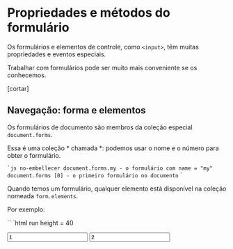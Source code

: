 # Propriedades e métodos do formulário

Os formulários e elementos de controle, como `<input>`, têm muitas propriedades e eventos especiais.

Trabalhar com formulários pode ser muito mais conveniente se os conhecemos.

[cortar]

## Navegação: forma e elementos

Os formulários de documento são membros da coleção especial `document.forms`.

Essa é uma coleção * chamada *: podemos usar o nome e o número para obter o formulário.

`` `js no-embellecer
document.forms.my - o formulário com name = "my"
document.forms [0] - o primeiro formulário no documento
`` `

Quando temos um formulário, qualquer elemento está disponível na coleção nomeada `form.elements`.

Por exemplo:

`` `html run height = 40
<form name = "my">
<input name = "one" value = "1">
<input name = "two" value = "2">
</ form>

<script>
// obtenha o formulário
deixe form = document.forms.my; // <form name = "my"> elemento

// obtenha o elemento
Deixe elem = form.elements.one; // <input name = "one"> elemento

alert (elem.value); // 1
</ script>
`` `

Pode haver vários elementos com o mesmo nome, muitas vezes o caso com botões de rádio.

Nesse caso, `form.elements [name]` é uma coleção, por exemplo:

`` `html run height = 40
<form>
<input type = "radio" *! * name = "age" * /! * value = "10">
<input type = "radio" *! * name = "age" * /! * value = "20">
</ form>

<script>
Deixe form = document.forms [0];

Deixe ageElems = form.elements.age;

alerta (ageElems [0] .value); // 10, o primeiro valor de entrada
</ script>
`` `

Essas propriedades de navegação não dependem da estrutura da tag. Todos os elementos, por mais profundos que estejam na forma, estão disponíveis em `form.elements`.


`` `` cabeçalho inteligente = "Fieldsets como \" subformulários \ ""
Um formulário pode ter um ou vários elementos `<fieldset>` dentro dele. Eles também suportam a propriedade `elements`.

Por exemplo:

`` `html run height = 80
<corpo>
<form id = "form">
<fieldset name = "userFields">
<legenda> info </ legend>
<input name = "login" type = "text">
</ fieldset>
</ form>

<script>
alerta (form.elements.login); // <input name = "login">

*! *
Deixe fieldset = form.elements.userFields;
alerta (fieldset); // HTMLFieldSetElement

// podemos obter a entrada tanto do formulário quanto do campo
alerta (fieldset.elements.login == form.elements.login); // verdade
* /! *
</ script>
</ body>
`` `
`` ``

`` `` warn header = "Notação mais curta:` form.name` "
Há uma notação mais curta: podemos acessar o elemento como `form [index / name]`.

Em vez de `form.elements.login` podemos escrever` form.login`.

Isso também funciona, mas há um problema menor: se acessarmos um elemento e, em seguida, alterar o `nome`, então ainda está disponível sob o nome antigo (assim como no novo).

Isso é fácil de ver em um exemplo:

`` `html run height = 40
<form id = "form">
<input name = "login">
</ form>

<script>
alerta (form.elements.login == form.login); // verdadeiro, o mesmo <input>

form.login.name = "nome de usuário"; // muda o nome da entrada

// form.elements atualizou o nome:
alerta (form.elements.login); // Indefinido
alerta (form.elements.username); // entrada

*! *
// o acesso direto agora pode usar ambos os nomes: o novo e o antigo
alerta (form.username == form.login); // verdade
* /! *
</ script>
`` `

Isso geralmente não é um problema, porque raramente mudamos os nomes dos elementos do formulário.

`` ``

## Backreference: element.form

Para qualquer elemento, o formulário está disponível como `element.form`. Assim, uma forma faz referência a todos os elementos e elementos
faça referência ao formulário.

Aqui está a foto:

! [] (form-navigation.png)

Por exemplo:

`` `html run height = 40
<form id = "form">
<input type = "text" name = "login">
</ form>

<script>
*! *
// forma -> elemento
deixe login = form.login;

// elemento -> forma
alerta (login.form); // HTMLFormElement
* /! *
</ script>
`` `

## Elementos de formulário

Vamos falar sobre controles de formulário, preste atenção às suas características específicas.

### input and textarea

Normalmente, podemos acessar o valor como `input.value` ou` input.checked` para caixas de seleção.

Como isso:

`` `js
input.value = "Novo valor";
textarea.value = "Novo texto";

input.checked = true; // para uma caixa de seleção ou botão de opção
`` `

`` `warn header =" Use `textarea.value`, não` textarea.innerHTML` "
Observe que nunca devemos usar `textarea.innerHTML`: ele armazena apenas o HTML que estava inicialmente na página, e não o valor atual.
`` `

### select and option

Um elemento `<select>` possui 3 propriedades importantes:

1. `select.options` - a coleção de elementos` <option> `,
2. `select.value` - o valor da opção escolhida,
3. `select.selectedIndex` - o número da opção selecionada.

Então, temos três maneiras de definir o valor de um `<selecionar>`:

1. Encontre o `<opção>` `necessário e configure` option.selected` para `true`.
2. Configure `select.value` para o valor.
3. Configure `select.selectedIndex` para o número da opção.

O primeiro caminho é o mais óbvio, mas `(2)` e `(3)` geralmente são mais convenientes.

Aqui está um exemplo:

`` `html run
<select id = "select">
<valor da opção = "maçã"> Apple </ option>
<valor da opção = "pera"> pera </ option>
<valor da opção = "banana"> banana </ option>
</ select>

<script>
// as três linhas fazem o mesmo
selecione.opções [2] .selected = true;
select.selectedIndex = 2;
select.value = 'banana';
</ script>
`` `

Ao contrário da maioria dos outros controles, `<select multiple>` permite a escolha múltipla. Nesse caso, precisamos percorrer `select.options` para obter todos os valores selecionados.

Como isso:

`` `html run
<select id = "select" *! * multiple * /! *>
<valor da opção = "blues" selecionado> Blues </ option>
<valor da opção = "rock" selecionado> Rock </ option>
<valor da opção = "clássico"> Clássico </ option>
</ select>

<script>
// obtém todos os valores selecionados de seleção múltipla
Deixe selecionado = Array.from (selecione.options)
.filter (opção => option.selected)
.map (opção => option.value);

alerta (selecionado); // blues, rock
</ script>
`` `

A especificação completa do elemento `<select>` está disponível em <https://html.spec.whatwg.org/multipage/forms.html#the-select-element>.

### new Option

Na especificação de [o elemento da opção] (https://html.spec.whatwg.org/multipage/forms.html#the-option-element) há uma sintaxe curta agradável para criar elementos `<option>`:

`` `js
opção = nova opção (texto, valor, padrãoSeleccionado, selecionado);
`` `

Parâmetros:

- `text` - o texto dentro da opção,
- `valor` - o valor da opção,
- `defaultSelected` - if` true`, então o atributo `selected` é criado,
- `selected` - if` true`, a opção é selecionada.

Por exemplo:

`` `js
Deixe a opção = nova opção ("Texto", "valor");
// cria <valor da opção = "valor"> Texto </ option>
`` `

O mesmo elemento selecionado:

`` `js
Deixe opção = nova opção ("Texto", "valor", verdadeiro, verdadeiro);
`` `

`` `cabeçalho inteligente =" Propriedades adicionais de `<opção>` "
Os elementos de opção possuem propriedades adicionais:

`selecionado '
: A opção está selecionada.

`índice '
: O número da opção entre os outros no `` <select> `.

`texto '
: Conteúdo do texto da opção (visto pelo que o visitante).
`` `

## Resumo

Navegação de formulário:

`document.forms`
: Um formulário está disponível como `document.forms [nome / índice]`.

`form.elements`
: Os elementos do formulário estão disponíveis como `form.elements [name / index]`, ou podem usar apenas `form [name / index]`. A propriedade `elements` também funciona para` <fieldset> `.

`element.form`
: Os elementos fazem referência ao seu formulário na propriedade `form`.

O valor está disponível como `input.value`,` textarea.value`, `select.value` etc, ou` input.checked` para caixas de seleção e botões de opção.

Para `<select>` também podemos obter o valor pelo índice `select.selectedIndex` ou através da coleção de opções` select.options`. A especificação completa deste e de outros elementos está em <https://html.spec.whatwg.org/multipage/forms.html>.

Estes são os conceitos básicos para começar a trabalhar com formulários. No próximo capítulo, iremos abordar os eventos `focus` e` blur` que podem ocorrer em qualquer elemento, mas são principalmente tratados em formulários.
